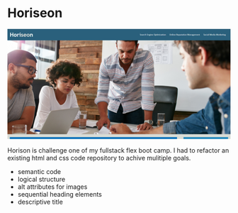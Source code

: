 # Horiseon

![Horiseon website](./assets/images/screen-shot.PNG "Horiseon website")

Horison is challenge one of my fullstack flex boot camp. I had to refactor an existing html and css code repository to achive mulitiple goals.

- semantic code
- logical structure
- alt attributes for images
- sequential heading elements
- descriptive title 

